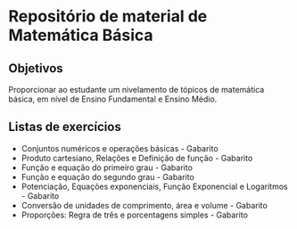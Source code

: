 # Repositório de material de Matemática Básica

## Objetivos

Proporcionar ao estudante um nivelamento de tópicos de matemática básica, em nível de Ensino Fundamental e Ensino Médio.

## Listas de exercícios

* Conjuntos numéricos e operações básicas - Gabarito
* Produto cartesiano, Relações e Definição de função - Gabarito
* Função e equação do primeiro grau - Gabarito
* Função e equação do segundo grau - Gabarito
* Potenciação, Equações exponenciais, Função Exponencial e Logaritmos - Gabarito
* Conversão de unidades de comprimento, área e volume - Gabarito
* Proporções: Regra de três e porcentagens simples - Gabarito
